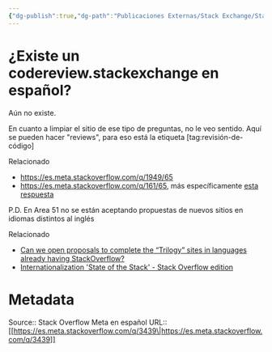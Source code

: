 ```yaml
---
{"dg-publish":true,"dg-path":"Publicaciones Externas/Stack Exchange/Stack Overflow en español/Stack Overflow en español Meta/es.meta.stackoverflow.com-3439.md","permalink":"/publicaciones-externas/stack-exchange/stack-overflow-en-espanol/stack-overflow-en-espanol-meta/es-meta-stackoverflow-com-3439/","title":"¿Existe un codereview.stackexchange en español?","hide":true,"noteIcon":"default","created":"2024-04-03T12:49:10.511-06:00","updated":"2024-04-05T16:44:03.125-06:00"}
---
```


# ¿Existe un codereview.stackexchange en español?

Aún no existe.

En cuanto a limpiar el sitio de ese tipo de preguntas, no le veo sentido.
Aquí se pueden hacer "reviews", para eso está la etiqueta [tag:revisión-de-código]

Relacionado

- https://es.meta.stackoverflow.com/q/1949/65
- https://es.meta.stackoverflow.com/q/161/65, más específicamente [esta respuesta](https://es.meta.stackoverflow.com/a/164/65)

P.D. En Area 51 no se están aceptando propuestas de nuevos sitios en idiomas distintos al inglés

Relacionado

- [Can we open proposals to complete the “Trilogy” sites in languages already having StackOverflow?](https://area51.meta.stackexchange.com/q/25496/133145)
- [Internationalization 'State of the Stack' - Stack Overflow edition](https://area51.meta.stackexchange.com/q/20987/133145)

# Metadata
Source:: Stack Overflow Meta en español
URL:: [[https://es.meta.stackoverflow.com/q/3439\|https://es.meta.stackoverflow.com/q/3439]]

